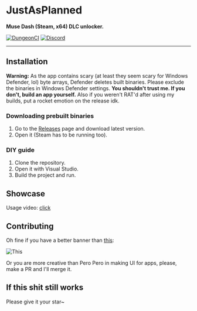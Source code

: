 # JustAsPlanned
**Muse Dash (Steam, x64) DLC unlocker.**

[![DungeonCI](https://img.shields.io/static/v1?label=dungeonci&message=master&color=purple)](https://www.google.com/search?q=Van+Darkholme)
[![Discord](https://img.shields.io/discord/1070816148838420561?label=discord&logo=discord&logoColor=fff)](https://discord.gg/jz7XnfDE7j)

----

## Installation
**Warning:** As the app contains scary (at least they seem scary for Windows Defender, lol) byte arrays, Defender deletes built binaries. Please exclude the binaries in Windows Defender settings. **You shouldn't trust me. If you don't, build an app yourself.** Also if you weren't RAT'd after using my builds, put a rocket emotion on the release idk.

### Downloading prebuilt binaries
1. Go to the [Releases](https://github.com/Eimaen/JustAsPlanned/releases) page and download latest version.
2. Open it (Steam has to be running too).

### DIY guide
1. Clone the repository.
2. Open it with Visual Studio.
3. Build the project and run.

## Showcase
Usage video: [click](https://www.youtube.com/watch?v=0IyZXqEzlRg)

## Contributing
Oh fine if you have a better banner than [this](https://raw.githubusercontent.com/Eimaen/JustAsPlanned/master/JustAsPlanned/Resources/banner.png):

![This](https://raw.githubusercontent.com/Eimaen/JustAsPlanned/master/JustAsPlanned/Resources/banner.png)

Or you are more creative than Pero Pero in making UI for apps, please, make a PR and I'll merge it.

## If this shit still works
Please give it your star~
